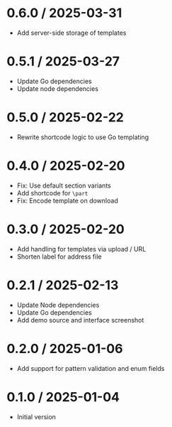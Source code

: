 # 0.6.0 / 2025-03-31

  * Add server-side storage of templates

# 0.5.1 / 2025-03-27

  * Update Go dependencies
  * Update node dependencies

# 0.5.0 / 2025-02-22

  * Rewrite shortcode logic to use Go templating

# 0.4.0 / 2025-02-20

  * Fix: Use default section variants
  * Add shortcode for `\part`
  * Fix: Encode template on download

# 0.3.0 / 2025-02-20

  * Add handling for templates via upload / URL
  * Shorten label for address file

# 0.2.1 / 2025-02-13

  * Update Node dependencies
  * Update Go dependencies
  * Add demo source and interface screenshot

# 0.2.0 / 2025-01-06

  * Add support for pattern validation and enum fields

# 0.1.0 / 2025-01-04

  * Initial version

